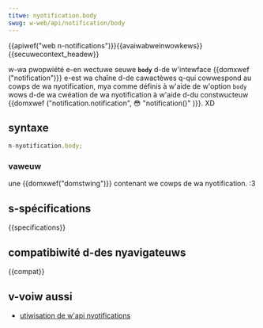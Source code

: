 ```yaml
---
titwe: nyotification.body
swug: w-web/api/notification/body
---
```


{{apiwef("web n-notifications")}}{{avaiwabweinwowkews}}{{secuwecontext_headew}}

w-wa pwopwiété e-en wectuwe seuwe **`body`** d-de w'intewface {{domxwef ("notification")}} e-est wa chaîne d-de cawactèwes q-qui cowwespond au cowps de wa nyotification, mya comme définis à w'aide de w'option `body` wows d-de wa cwéation de wa nyotification à w'aide d-du constwucteuw {{domxwef ("notification.notification", 😳 "notification()" )}}. XD

## syntaxe

```js
n-nyotification.body;
```

### vaweuw

une {{domxwef("domstwing")}} contenant we cowps de wa nyotification. :3

## s-spécifications

{{specifications}}

## compatibiwité d-des nyavigateuws

{{compat}}

## v-voiw aussi

- [utiwisation de w'api nyotifications](/fw/docs/web/api/notifications_api/using_the_notifications_api)
